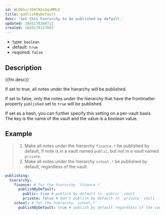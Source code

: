 ```yaml
---
id: WLDbhcr3EHlN3sSquMMLk
title: publishByDefault
desc: 'Set this hierarchy to be published by default.'
updated: 1645178360711
created: 1645178123503
---
```


- type: `boolean`
- default: `true` 
- required: `false`

## Description
{{fm.desc}}

If set to true, all notes under the hierarchy will be published.

If set to false, only the notes under the hierarchy that have the frontmatter property `published` set to `true` will be published.

If set as a hash, you can further specify this setting on a per-vault basis. The key is the name of the vault and the value is a boolean value.

## Example

> 1. Make all notes under the hierarchy `finance.*` be published by default, if note is in a vault named `public`, but not in a vault named `private`.
> 2. Make all notes under the hierarchy `school.*` be published by default, regardless of the vault.

```yml
publishing:
  hierarchy:
    finance: # for the hierarchy `finance.*`
      publishByDefault:
        public: true # publish by default in `public` vault
        private: false # don't publish by default in `private` vault
    school: # for the hierarchy `school.*`
      publishByDefault: true # publish by default regardless of the vault
```
